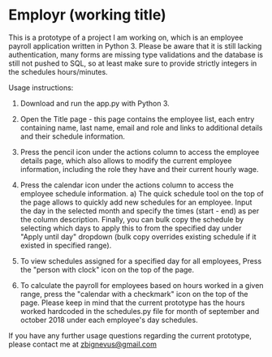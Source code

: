 <h1>Employr (working title)</h1>

This is a prototype of a project I am working on, which is an employee payroll application written in Python 3. Please be aware that it is still lacking authentication, many forms are missing type validations and the database is still not pushed to SQL, so at least make sure to provide strictly integers in the schedules hours/minutes.

Usage instructions:

1. Download and run the app.py with Python 3.
2. Open the Title page - this page contains the employee list, each entry containing name, last name, email and role and links to additional details and their schedule information.
3. Press the pencil icon under the actions column to access the employee details page, which also allows to modify the current employee information, including the role they have and their current hourly wage.
4. Press the calendar icon under the actions column to access the employee schedule information.
a) The quick schedule tool on the top of the page allows to quickly add new schedules for an employee. Input the day in the selected month and specify the times (start - end) as per the column description. Finally, you can bulk copy the schedule by selecting which days to apply this to from the specified day under "Apply until day" dropdown (bulk copy overrides existing schedule if it existed in specified range).
5. To view schedules assigned for a specified day for all employees, Press the "person with clock" icon on the top of the page.

6. To calculate the payroll for employees based on hours worked in a given range, press the "calendar with a checkmark" icon on the top of the page. Please keep in mind that the current prototype has the hours worked hardcoded in the schedules.py file for month of september and october 2018 under each employee's day schedules. 


If you have any further usage questions regarding the current prototype, please contact me at zbignevus@gmail.com
